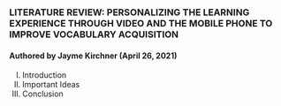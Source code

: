 ### LITERATURE REVIEW: PERSONALIZING THE LEARNING EXPERIENCE THROUGH VIDEO AND THE MOBILE PHONE TO IMPROVE VOCABULARY ACQUISITION
#### Authored by Jayme Kirchner (April 26, 2021)
<ol> 
  <li type="I">Introduction</li>
  <li type="I">Important Ideas</li>
  <li type="I">Conclusion</li>  
